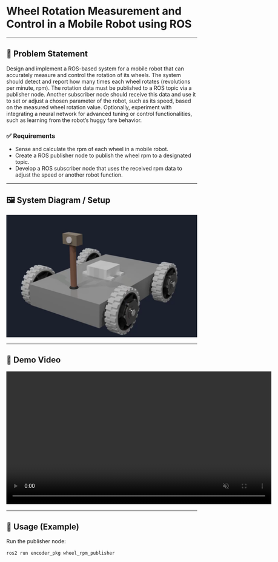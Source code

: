 # Wheel Rotation Measurement and Control in a Mobile Robot using ROS

---

## 📌 Problem Statement

Design and implement a ROS-based system for a mobile robot that can accurately measure and control the rotation of its wheels. The system should detect and report how many times each wheel rotates (revolutions per minute, rpm). The rotation data must be published to a ROS topic via a publisher node. Another subscriber node should receive this data and use it to set or adjust a chosen parameter of the robot, such as its speed, based on the measured wheel rotation value. Optionally, experiment with integrating a neural network for advanced tuning or control functionalities, such as learning from the robot’s huggy fare behavior.

### ✅ Requirements
- Sense and calculate the rpm of each wheel in a mobile robot.  
- Create a ROS publisher node to publish the wheel rpm to a designated topic.  
- Develop a ROS subscriber node that uses the received rpm data to adjust the speed or another robot function.  

---

## 🖼️ System Diagram / Setup

![mobile_robot_encoder](mobile_robot_encoder.png)

---

## 🎥 Demo Video

<video src="Encoder_data_pub_sub.webm" controls autoplay loop muted width="700"></video>

---

## 🚀 Usage (Example)

Run the publisher node:
```bash
ros2 run encoder_pkg wheel_rpm_publisher
